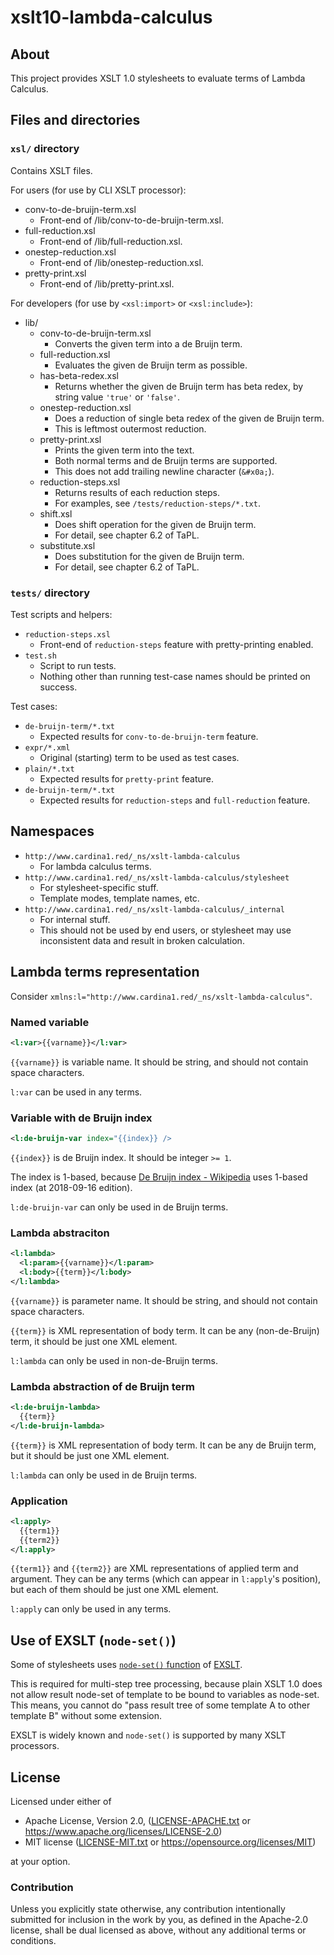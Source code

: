 # xslt10-lambda-calculus

## About

This project provides XSLT 1.0 stylesheets to evaluate terms of Lambda Calculus.

## Files and directories

### `xsl/` directory

Contains XSLT files.

For users (for use by CLI XSLT processor):

  * conv-to-de-bruijn-term.xsl
      - Front-end of /lib/conv-to-de-bruijn-term.xsl.
  * full-reduction.xsl
      - Front-end of /lib/full-reduction.xsl.
  * onestep-reduction.xsl
      - Front-end of /lib/onestep-reduction.xsl.
  * pretty-print.xsl
      - Front-end of /lib/pretty-print.xsl.

For developers (for use by `<xsl:import>` or `<xsl:include>`):

  * lib/
      + conv-to-de-bruijn-term.xsl
          - Converts the given term into a de Bruijn term.
      + full-reduction.xsl
          - Evaluates the given de Bruijn term as possible.
      + has-beta-redex.xsl
          - Returns whether the given de Bruijn term has beta redex, by string
            value `'true'` or `'false'`.
      + onestep-reduction.xsl
          - Does a reduction of single beta redex of the given de Bruijn term.
          - This is leftmost outermost reduction.
      + pretty-print.xsl
          - Prints the given term into the text.
          - Both normal terms and de Bruijn terms are supported.
          - This does not add trailing newline character (`&#x0a;`).
      + reduction-steps.xsl
          - Returns results of each reduction steps.
          - For examples, see `/tests/reduction-steps/*.txt`.
      + shift.xsl
          - Does shift operation for the given de Bruijn term.
          - For detail, see chapter 6.2 of TaPL.
      + substitute.xsl
          - Does substitution for the given de Bruijn term.
          - For detail, see chapter 6.2 of TaPL.

### `tests/` directory

Test scripts and helpers:

  * `reduction-steps.xsl`
      + Front-end of `reduction-steps` feature with pretty-printing enabled.
  * `test.sh`
      + Script to run tests.
      + Nothing other than running test-case names should be printed on success.

Test cases:

  * `de-bruijn-term/*.txt`
      + Expected results for `conv-to-de-bruijn-term` feature.
  * `expr/*.xml`
      + Original (starting) term to be used as test cases.
  * `plain/*.txt`
      + Expected results for `pretty-print` feature.
  * `de-bruijn-term/*.txt`
      + Expected results for `reduction-steps` and `full-reduction` feature.


## Namespaces

  * `http://www.cardina1.red/_ns/xslt-lambda-calculus`
      + For lambda calculus terms.
  * `http://www.cardina1.red/_ns/xslt-lambda-calculus/stylesheet`
      + For stylesheet-specific stuff.
      + Template modes, template names, etc.
  * `http://www.cardina1.red/_ns/xslt-lambda-calculus/_internal`
      + For internal stuff.
      + This should not be used by end users, or stylesheet may use inconsistent
        data and result in broken calculation.

## Lambda terms representation

Consider `xmlns:l="http://www.cardina1.red/_ns/xslt-lambda-calculus"`.

### Named variable

```xml
<l:var>{{varname}}</l:var>
```

`{{varname}}` is variable name.
It should be string, and should not contain space characters.

`l:var` can be used in any terms.

### Variable with de Bruijn index

```xml
<l:de-bruijn-var index="{{index}} />
```

`{{index}}` is de Bruijn index.
It should be integer `>= 1`.

The index is 1-based, because
[De Bruijn index - Wikipedia](https://en.wikipedia.org/wiki/De_Bruijn_index)
uses 1-based index (at 2018-09-16 edition).

`l:de-bruijn-var` can only be used in de Bruijn terms.

### Lambda abstraciton

```xml
<l:lambda>
  <l:param>{{varname}}</l:param>
  <l:body>{{term}}</l:body>
</l:lambda>
```

`{{varname}}` is parameter name.
It should be string, and should not contain space characters.

`{{term}}` is XML representation of body term.
It can be any (non-de-Bruijn) term, it should be just one XML element.

`l:lambda` can only be used in non-de-Bruijn terms.

### Lambda abstraction of de Bruijn term

```xml
<l:de-bruijn-lambda>
  {{term}}
</l:de-bruijn-lambda>
```

`{{term}}` is XML representation of body term.
It can be any de Bruijn term, but it should be just one XML element.

`l:lambda` can only be used in de Bruijn terms.

### Application

```xml
<l:apply>
  {{term1}}
  {{term2}}
</l:apply>
```

`{{term1}}` and `{{term2}}` are XML representations of applied term and
argument.
They can be any terms (which can appear in `l:apply`'s position), but each of
them should be just one XML element.

`l:apply` can only be used in any terms.


## Use of EXSLT (`node-set()`)

Some of stylesheets uses
[`node-set()` function](http://exslt.org/exsl/functions/node-set/) of
[EXSLT](http://exslt.org/).

This is required for multi-step tree processing, because plain XSLT 1.0 does not
allow result node-set of template to be bound to variables as node-set.
This means, you cannot do "pass result tree of some template A to other template
B" without some extension.

EXSLT is widely known and `node-set()` is supported by many XSLT processors.

## License

Licensed under either of

* Apache License, Version 2.0, ([LICENSE-APACHE.txt](LICENSE-APACHE.txt) or
  <https://www.apache.org/licenses/LICENSE-2.0>)
* MIT license ([LICENSE-MIT.txt](LICENSE-MIT.txt) or
  <https://opensource.org/licenses/MIT>)

at your option.

### Contribution

Unless you explicitly state otherwise, any contribution intentionally submitted
for inclusion in the work by you, as defined in the Apache-2.0 license, shall be
dual licensed as above, without any additional terms or conditions.
